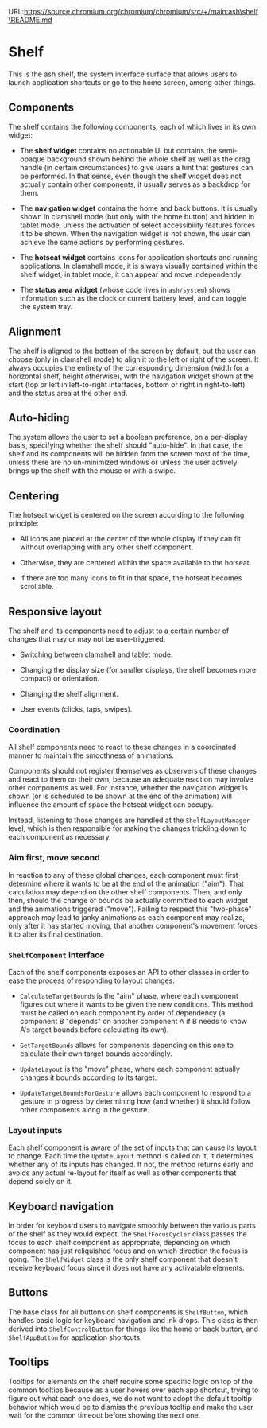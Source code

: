URL:https://source.chromium.org/chromium/chromium/src/+/main:ash\shelf\README.md
# Shelf

This is the ash shelf, the system interface surface that allows users to launch
application shortcuts or go to the home screen, among other things.

## Components

The shelf contains the following components, each of which lives in its own
widget:

* The **shelf widget** contains no actionable UI but contains the semi-opaque
background shown behind the whole shelf as well as the drag handle (in certain
circumstances) to give users a hint that gestures can be performed. In that
sense, even though the shelf widget does not actually contain other components,
it usually serves as a backdrop for them.

* The **navigation widget** contains the home and back buttons. It is usually
shown in clamshell mode (but only with the home button) and hidden in tablet
mode, unless the activation of select accessibility features forces it to be
shown. When the navigation widget is not shown, the user can achieve the same
actions by performing gestures.

* The **hotseat widget** contains icons for application shortcuts and running
applications. In clamshell mode, it is always visually contained within the
shelf widget; in tablet mode, it can appear and move independently.

* The **status area widget** (whose code lives in `ash/system`) shows
information such as the clock or current battery level, and can toggle the
system tray.

## Alignment

The shelf is aligned to the bottom of the screen by default, but the user can 
choose (only in clamshell mode) to align it to the left or right of the screen. 
It always occupies the entirety of the corresponding dimension (width for a 
horizontal shelf, height otherwise), with the navigation widget shown at the 
start (top or left in left-to-right interfaces, bottom or right in 
right-to-left) and the status area at the other end.

## Auto-hiding

The system allows the user to set a boolean preference, on a per-display basis, 
specifying whether the shelf should "auto-hide". In that case, the shelf and its 
components will be hidden from the screen most of the time, unless there are no 
un-minimized windows or unless the user actively brings up the shelf with the 
mouse or with a swipe.

## Centering

The hotseat widget is centered on the screen according to the following
principle:

* All icons are placed at the center of the whole display if they can fit
without overlapping with any other shelf component.

* Otherwise, they are centered within the space available to the hotseat.

* If there are too many icons to fit in that space, the hotseat becomes
scrollable.

## Responsive layout

The shelf and its components need to adjust to a certain number of changes that
may or may not be user-triggered:

* Switching between clamshell and tablet mode.

* Changing the display size (for smaller displays, the shelf becomes more
compact) or orientation.

* Changing the shelf alignment.

* User events (clicks, taps, swipes).

### Coordination

All shelf components need to react to these changes in a coordinated manner to
maintain the smoothness of animations.

Components should not register themselves as observers of these changes and
react to them on their own, because an adequate reaction may involve other
components as well. For instance, whether the navigation widget is shown (or is
scheduled to be shown at the end of the animation) will influence the amount of
space the hotseat widget can occupy.

Instead, listening to those changes are handled at the `ShelfLayoutManager`
level, which is then responsible for making the changes trickling down to each
component as necessary.

### Aim first, move second

In reaction to any of these global changes, each component must first determine
where it wants to be at the end of the animation ("aim"). That calculation may
depend on the other shelf components. Then, and only then, should the change of
bounds be actually committed to each widget and the animations triggered
("move"). Failing to respect this "two-phase" approach may lead to janky
animations as each component may realize, only after it has started moving, that
another component's movement forces it to alter its final destination.

### `ShelfComponent` interface

Each of the shelf components exposes an API to other classes in order to ease
the process of responding to layout changes:

* `CalculateTargetBounds` is the "aim" phase, where each component figures out
where it wants to be given the new conditions. This method must be called on
each component by order of dependency (a component B "depends" on another
component A if B needs to know A's target bounds before calculating its own).

* `GetTargetBounds` allows for components depending on this one to calculate
their own target bounds accordingly.

* `UpdateLayout` is the "move" phase, where each component actually changes it
bounds according to its target.

* `UpdateTargetBoundsForGesture` allows each component to respond to a gesture
in progress by determining how (and whether) it should follow other components
along in the gesture.

### Layout inputs

Each shelf component is aware of the set of inputs that can cause its layout to
change. Each time the `UpdateLayout` method is called on it, it determines
whether any of its inputs has changed. If not, the method returns early and
avoids any actual re-layout for itself as well as other components that depend
solely on it.

## Keyboard navigation

In order for keyboard users to navigate smoothly between the various parts of
the shelf as they would expect, the `ShelfFocusCycler` class passes the focus to
each shelf component as appropriate, depending on which component has just
reliquished focus and on which direction the focus is going. The `ShelfWidget`
class is the only shelf component that doesn't receive keyboard focus since it
does not have any activatable elements.

## Buttons

The base class for all buttons on shelf components is `ShelfButton`, which
handles basic logic for keyboard navigation and ink drops. This class is then
derived into `ShelfControlButton` for things like the home or back button, and
`ShelfAppButton` for application shortcuts.


## Tooltips

Tooltips for elements on the shelf require some specific logic on top of the
common tooltips because as a user hovers over each app shortcut, trying to
figure out what each one does, we do not want to adopt the default tooltip
behavior which would be to dismiss the previous tooltip and make the user wait
for the common timeout before showing the next one.
